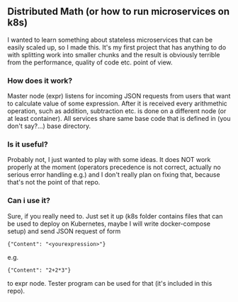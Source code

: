## Distributed Math (or how to run microservices on k8s)

I wanted to learn something about stateless microservices that can be easily scaled up, so I made this.
It's my first project that has anything to do with splitting work into smaller chunks and the result is obviously terrible from the performance, quality of code etc. point of view.

### How does it work?

Master node (expr) listens for incoming JSON requests from users that want to calculate value of some expression. After it is received every arithmethic operation, such as addition, subtraction etc. is done on a different node (or at least container). All services share same base code that is defined in (you don't say?...) base directory.

### Is it useful?

Probably not, I just wanted to play with some ideas. It does NOT work properly at the moment (operators precedence is not correct, actually no serious error handling e.g.) and I don't really plan on fixing that, because that's not the point of that repo.

### Can i use it?

Sure, if you really need to. Just set it up (k8s folder contains files that can be used to deploy on Kubernetes, maybe I will write docker-compose setup) and send JSON request of form
```
{"Content": "<yourexpression>"}
```
e.g.
```
{"Content": "2+2*3"}
```
to expr node. Tester program can be used for that (it's included in this repo).

